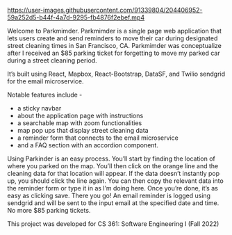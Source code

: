 https://user-images.githubusercontent.com/91339804/204406952-59a252d5-b44f-4a7d-9295-fb4876f2ebef.mp4

Welcome to Parkmimder. Parkmimder is a single page web application that lets users create and send reminders to move their car during designated street cleaning times in San Francisco, CA. Parkmimder was conceptualize after I received an $85 parking ticket for forgetting to move my parked car during a street cleaning period. 

It’s built using React, Mapbox, React-Bootstrap, DataSF, and Twilio sendgrid for the email microservice. 

Notable features include -
- a sticky navbar
- about the application page with instructions 
- a searchable map with zoom functionalities 
- map pop ups that display street cleaning data
- a reminder form that connects to the email microservice 
- and a FAQ section with an accordion component. 

Using Parkinder is an easy process. You’ll start by finding the location of where you parked on the map. You’ll then click on the orange line and the cleaning data for that location will appear. If the data doesn’t instantly pop up, you should click the line again. You can then copy the relevant data into the reminder form or type it in as I’m doing here. Once you’re done, it’s as easy as clicking save. There you go! An email reminder is logged using sendgrid and will be sent to the input email at the specified date and time. No more $85 parking tickets. 

This project was developed for CS 361: Software Engineering I (Fall 2022)
